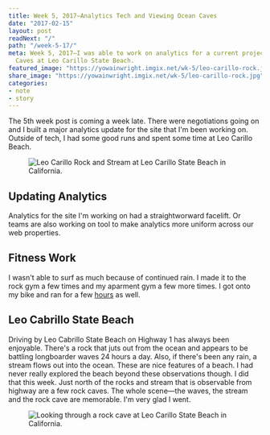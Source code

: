 ```yaml
---
title: Week 5, 2017—Analytics Tech and Viewing Ocean Caves
date: "2017-02-15"
layout: post
readNext: "/"
path: "/week-5-17/"
meta: Week 5, 2017—I was able to work on analytics for a current project and see Ocean
  Caves at Leo Carillo State Beach.
featured_image: "https://yowainwright.imgix.net/wk-5/leo-carillo-rock.jpg"
share_image: "https://yowainwright.imgix.net/wk-5/leo-carillo-rock.jpg"
categories:
- note
- story
---
```


The 5th week post is coming a week late. There were negotiations going on and I built a major analytics update for the site that I'm been working on. Outside of tech, I had some good runs and spent some time at Leo Carillo Beach.

<figure>
  <img src="https://yowainwright.imgix.net/wk-5/leo-carillo-stream.jpg?w=800&h=800&crop=focalpoint&auto=format" alt="Leo Carillo Rock and Stream at Leo Carillo State Beach in California." />
</figure>

## Updating Analytics
Analytics for the site I'm working on had a straightworward facelift. Or teams are also working on tool to make analytics more uniform across our web properties. 

## Fitness Work
I wasn't able to surf as much because of continued rain. I made it to the rock gym a few times and my aparment gym a few more times. I got onto my bike and ran for a few [hours](https://www.strava.com/athletes/722335#interval?interval=201705&interval_type=week&chart_type=miles&year_offset=0) as well. 

## Leo Cabrillo State Beach

Driving by Leo Cabrillo State Beach on Highway 1 has always been enjoyable. There's a rock that juts out from the ocean and appears to be battling longboarder waves 24 hours a day. Also, if there's been any rain, a stream flows out into the ocean. These are nice features of a beach. I had never really explored the beach beyond these observations though. I did that this week. Just north of the rocks and stream that is observable from highway are a few rock caves. The whole scene—the waves, the stream and the rock cave are memorable. I'm very glad I went.

<figure>
  <img src="https://yowainwright.imgix.net/wk-5/leo-carillo-cave.jpg?w=800&h=800&crop=focalpoint&auto=format" alt="Looking through a rock cave at Leo Carillo State Beach in California." />
</figure>




